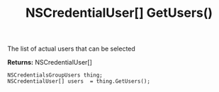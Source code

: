 ﻿---
uid: crmscript_ref_NSCredentialsGroupUsers_GetUsers
title: NSCredentialUser[] GetUsers()
intellisense: NSCredentialsGroupUsers.GetUsers
keywords: NSCredentialsGroupUsers, GetUsers
so.topic: reference
---

The list of actual users that can be selected

**Returns:** NSCredentialUser[]


```crmscript
NSCredentialsGroupUsers thing;
NSCredentialUser[] users  = thing.GetUsers();
```


